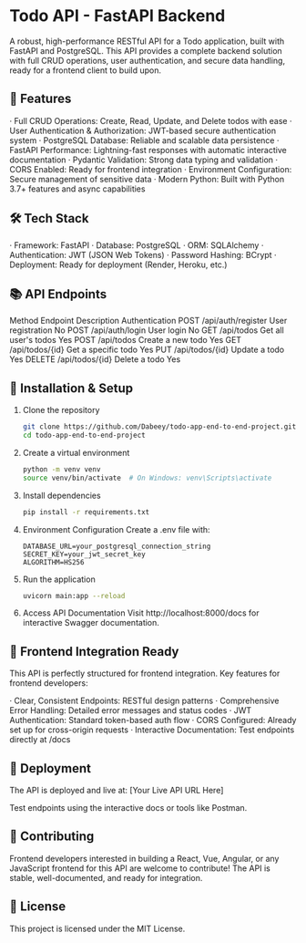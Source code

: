 # Todo API - FastAPI Backend

A robust, high-performance RESTful API for a Todo application, built with FastAPI and PostgreSQL. This API provides a complete backend solution with full CRUD operations, user authentication, and secure data handling, ready for a frontend client to build upon.

## 🚀 Features

· Full CRUD Operations: Create, Read, Update, and Delete todos with ease
· User Authentication & Authorization: JWT-based secure authentication system
· PostgreSQL Database: Reliable and scalable data persistence
· FastAPI Performance: Lightning-fast responses with automatic interactive documentation
· Pydantic Validation: Strong data typing and validation
· CORS Enabled: Ready for frontend integration
· Environment Configuration: Secure management of sensitive data
· Modern Python: Built with Python 3.7+ features and async capabilities

## 🛠 Tech Stack

· Framework: FastAPI
· Database: PostgreSQL
· ORM: SQLAlchemy
· Authentication: JWT (JSON Web Tokens)
· Password Hashing: BCrypt
· Deployment: Ready for deployment (Render, Heroku, etc.)

## 📚 API Endpoints

Method Endpoint Description Authentication
POST /api/auth/register User registration No
POST /api/auth/login User login No
GET /api/todos Get all user's todos Yes
POST /api/todos Create a new todo Yes
GET /api/todos/{id} Get a specific todo Yes
PUT /api/todos/{id} Update a todo Yes
DELETE /api/todos/{id} Delete a todo Yes

## 🔧 Installation & Setup

1. Clone the repository
   ```bash
   git clone https://github.com/Dabeey/todo-app-end-to-end-project.git
   cd todo-app-end-to-end-project
   ```
2. Create a virtual environment
   ```bash
   python -m venv venv
   source venv/bin/activate  # On Windows: venv\Scripts\activate
   ```
3. Install dependencies
   ```bash
   pip install -r requirements.txt
   ```
4. Environment Configuration
   Create a .env file with:
   ```
   DATABASE_URL=your_postgresql_connection_string
   SECRET_KEY=your_jwt_secret_key
   ALGORITHM=HS256
   ```
5. Run the application
   ```bash
   uvicorn main:app --reload
   ```
6. Access API Documentation
   Visit http://localhost:8000/docs for interactive Swagger documentation.

## 🎯 Frontend Integration Ready

This API is perfectly structured for frontend integration. Key features for frontend developers:

· Clear, Consistent Endpoints: RESTful design patterns
· Comprehensive Error Handling: Detailed error messages and status codes
· JWT Authentication: Standard token-based auth flow
· CORS Configured: Already set up for cross-origin requests
· Interactive Documentation: Test endpoints directly at /docs

## 🚀 Deployment

The API is deployed and live at: [Your Live API URL Here]

Test endpoints using the interactive docs or tools like Postman.

## 🤝 Contributing

Frontend developers interested in building a React, Vue, Angular, or any JavaScript frontend for this API are welcome to contribute! The API is stable, well-documented, and ready for integration.

## 📄 License

This project is licensed under the MIT License.
